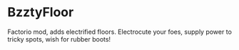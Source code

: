# BzztyFloor
Factorio mod, adds electrified floors. Electrocute your foes, supply power to tricky spots, wish for rubber boots!
